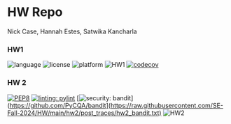 # HW Repo 

Nick Case, Hannah Estes, Satwika Kancharla

### HW1
![language](https://img.shields.io/badge/Language-Python-blue)
![license](https://img.shields.io/badge/License-MIT-green)
![platform](https://img.shields.io/badge/Platform-Linux-purple)
![HW1](https://github.com/SE-Fall-2024/HW/actions/workflows/hw1.yml/badge.svg)
[![codecov](https://codecov.io/gh/SE-Fall-2024/HW/graph/badge.svg?token=MGDF8WAVSP)](https://codecov.io/gh/SE-Fall-2024/HW)

### HW 2
[![PEP8](https://img.shields.io/badge/code%20style-pep8-orange.svg)](https://www.python.org/dev/peps/pep-0008/)
[![linting: pylint](https://img.shields.io/badge/linting-pylint-yellowgreen)](https://github.com/pylint-dev/pylint)
[![security: bandit](https://img.shields.io/badge/security-bandit-yellow.svg)](https://github.com/PyCQA/bandit](https://raw.githubusercontent.com/SE-Fall-2024/HW/main/hw2/post_traces/hw2_bandit.txt)
![HW2](https://github.com/SE-Fall-2024/HW/actions/workflows/hw2.yml/badge.svg)

